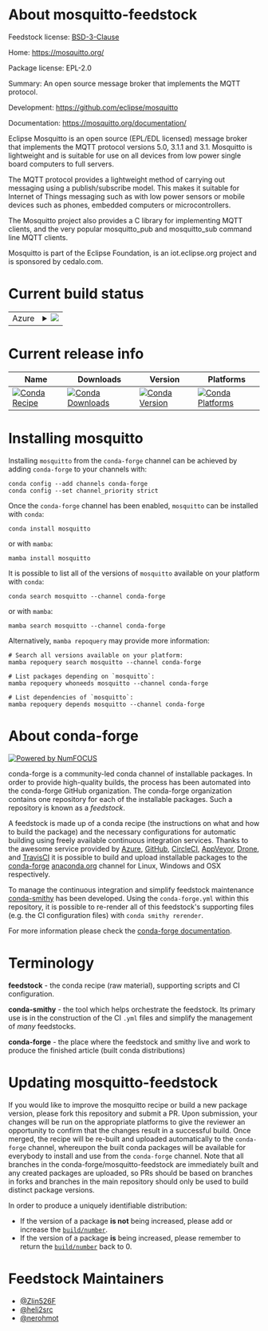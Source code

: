 About mosquitto-feedstock
=========================

Feedstock license: [BSD-3-Clause](https://github.com/conda-forge/mosquitto-feedstock/blob/main/LICENSE.txt)

Home: https://mosquitto.org/

Package license: EPL-2.0

Summary: An open source message broker that implements the MQTT protocol.

Development: https://github.com/eclipse/mosquitto

Documentation: https://mosquitto.org/documentation/

Eclipse Mosquitto is an open source (EPL/EDL licensed) message broker that
implements the MQTT protocol versions 5.0, 3.1.1 and 3.1.
Mosquitto is lightweight and is suitable for use on all devices from low
power single board computers to full servers.

The MQTT protocol provides a lightweight method of carrying out messaging
using a publish/subscribe model. This makes it suitable for Internet of
Things messaging such as with low power sensors or mobile devices such as phones,
embedded computers or microcontrollers.

The Mosquitto project also provides a C library for implementing MQTT clients,
and the very popular mosquitto_pub and mosquitto_sub command line MQTT clients.

Mosquitto is part of the Eclipse Foundation, is an iot.eclipse.org project and
is sponsored by cedalo.com.


Current build status
====================


<table>
    
  <tr>
    <td>Azure</td>
    <td>
      <details>
        <summary>
          <a href="https://dev.azure.com/conda-forge/feedstock-builds/_build/latest?definitionId=16154&branchName=main">
            <img src="https://dev.azure.com/conda-forge/feedstock-builds/_apis/build/status/mosquitto-feedstock?branchName=main">
          </a>
        </summary>
        <table>
          <thead><tr><th>Variant</th><th>Status</th></tr></thead>
          <tbody><tr>
              <td>linux_64</td>
              <td>
                <a href="https://dev.azure.com/conda-forge/feedstock-builds/_build/latest?definitionId=16154&branchName=main">
                  <img src="https://dev.azure.com/conda-forge/feedstock-builds/_apis/build/status/mosquitto-feedstock?branchName=main&jobName=linux&configuration=linux%20linux_64_" alt="variant">
                </a>
              </td>
            </tr><tr>
              <td>linux_aarch64</td>
              <td>
                <a href="https://dev.azure.com/conda-forge/feedstock-builds/_build/latest?definitionId=16154&branchName=main">
                  <img src="https://dev.azure.com/conda-forge/feedstock-builds/_apis/build/status/mosquitto-feedstock?branchName=main&jobName=linux&configuration=linux%20linux_aarch64_" alt="variant">
                </a>
              </td>
            </tr><tr>
              <td>linux_ppc64le</td>
              <td>
                <a href="https://dev.azure.com/conda-forge/feedstock-builds/_build/latest?definitionId=16154&branchName=main">
                  <img src="https://dev.azure.com/conda-forge/feedstock-builds/_apis/build/status/mosquitto-feedstock?branchName=main&jobName=linux&configuration=linux%20linux_ppc64le_" alt="variant">
                </a>
              </td>
            </tr><tr>
              <td>win_64</td>
              <td>
                <a href="https://dev.azure.com/conda-forge/feedstock-builds/_build/latest?definitionId=16154&branchName=main">
                  <img src="https://dev.azure.com/conda-forge/feedstock-builds/_apis/build/status/mosquitto-feedstock?branchName=main&jobName=win&configuration=win%20win_64_" alt="variant">
                </a>
              </td>
            </tr>
          </tbody>
        </table>
      </details>
    </td>
  </tr>
</table>

Current release info
====================

| Name | Downloads | Version | Platforms |
| --- | --- | --- | --- |
| [![Conda Recipe](https://img.shields.io/badge/recipe-mosquitto-green.svg)](https://anaconda.org/conda-forge/mosquitto) | [![Conda Downloads](https://img.shields.io/conda/dn/conda-forge/mosquitto.svg)](https://anaconda.org/conda-forge/mosquitto) | [![Conda Version](https://img.shields.io/conda/vn/conda-forge/mosquitto.svg)](https://anaconda.org/conda-forge/mosquitto) | [![Conda Platforms](https://img.shields.io/conda/pn/conda-forge/mosquitto.svg)](https://anaconda.org/conda-forge/mosquitto) |

Installing mosquitto
====================

Installing `mosquitto` from the `conda-forge` channel can be achieved by adding `conda-forge` to your channels with:

```
conda config --add channels conda-forge
conda config --set channel_priority strict
```

Once the `conda-forge` channel has been enabled, `mosquitto` can be installed with `conda`:

```
conda install mosquitto
```

or with `mamba`:

```
mamba install mosquitto
```

It is possible to list all of the versions of `mosquitto` available on your platform with `conda`:

```
conda search mosquitto --channel conda-forge
```

or with `mamba`:

```
mamba search mosquitto --channel conda-forge
```

Alternatively, `mamba repoquery` may provide more information:

```
# Search all versions available on your platform:
mamba repoquery search mosquitto --channel conda-forge

# List packages depending on `mosquitto`:
mamba repoquery whoneeds mosquitto --channel conda-forge

# List dependencies of `mosquitto`:
mamba repoquery depends mosquitto --channel conda-forge
```


About conda-forge
=================

[![Powered by
NumFOCUS](https://img.shields.io/badge/powered%20by-NumFOCUS-orange.svg?style=flat&colorA=E1523D&colorB=007D8A)](https://numfocus.org)

conda-forge is a community-led conda channel of installable packages.
In order to provide high-quality builds, the process has been automated into the
conda-forge GitHub organization. The conda-forge organization contains one repository
for each of the installable packages. Such a repository is known as a *feedstock*.

A feedstock is made up of a conda recipe (the instructions on what and how to build
the package) and the necessary configurations for automatic building using freely
available continuous integration services. Thanks to the awesome service provided by
[Azure](https://azure.microsoft.com/en-us/services/devops/), [GitHub](https://github.com/),
[CircleCI](https://circleci.com/), [AppVeyor](https://www.appveyor.com/),
[Drone](https://cloud.drone.io/welcome), and [TravisCI](https://travis-ci.com/)
it is possible to build and upload installable packages to the
[conda-forge](https://anaconda.org/conda-forge) [anaconda.org](https://anaconda.org/)
channel for Linux, Windows and OSX respectively.

To manage the continuous integration and simplify feedstock maintenance
[conda-smithy](https://github.com/conda-forge/conda-smithy) has been developed.
Using the ``conda-forge.yml`` within this repository, it is possible to re-render all of
this feedstock's supporting files (e.g. the CI configuration files) with ``conda smithy rerender``.

For more information please check the [conda-forge documentation](https://conda-forge.org/docs/).

Terminology
===========

**feedstock** - the conda recipe (raw material), supporting scripts and CI configuration.

**conda-smithy** - the tool which helps orchestrate the feedstock.
                   Its primary use is in the construction of the CI ``.yml`` files
                   and simplify the management of *many* feedstocks.

**conda-forge** - the place where the feedstock and smithy live and work to
                  produce the finished article (built conda distributions)


Updating mosquitto-feedstock
============================

If you would like to improve the mosquitto recipe or build a new
package version, please fork this repository and submit a PR. Upon submission,
your changes will be run on the appropriate platforms to give the reviewer an
opportunity to confirm that the changes result in a successful build. Once
merged, the recipe will be re-built and uploaded automatically to the
`conda-forge` channel, whereupon the built conda packages will be available for
everybody to install and use from the `conda-forge` channel.
Note that all branches in the conda-forge/mosquitto-feedstock are
immediately built and any created packages are uploaded, so PRs should be based
on branches in forks and branches in the main repository should only be used to
build distinct package versions.

In order to produce a uniquely identifiable distribution:
 * If the version of a package **is not** being increased, please add or increase
   the [``build/number``](https://docs.conda.io/projects/conda-build/en/latest/resources/define-metadata.html#build-number-and-string).
 * If the version of a package **is** being increased, please remember to return
   the [``build/number``](https://docs.conda.io/projects/conda-build/en/latest/resources/define-metadata.html#build-number-and-string)
   back to 0.

Feedstock Maintainers
=====================

* [@Zlin526F](https://github.com/Zlin526F/)
* [@heli2src](https://github.com/heli2src/)
* [@nerohmot](https://github.com/nerohmot/)

